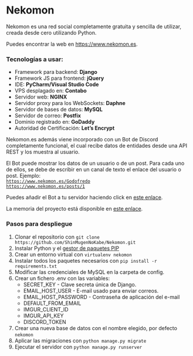 <h1>Nekomon</h1>

<p>Nekomon es una red social completamente gratuita y sencilla de utilizar,
creada desde cero utilizando Python.</p>
<p>Puedes encontrar la web en <a href="https://www.nekomon.es">https://www.nekomon.es</a>.</p>

<h3>Tecnologías a usar:</h3>
<ul>
    <li>Framework para backend: <b>Django</b></li>
    <li>Framework JS para frontend: <b>jQuery</b></li>
    <li>IDE: <b>PyCharm/Visual Studio Code</b></li>
    <li>VPS desplagado en: <b>Contabo</b></li>
    <li>Servidor web: <b>NGINX</b></li>
    <li>Servidor proxy para los WebSockets: <b>Daphne</b></li>
    <li>Servidor de bases de datos: <b>MySQL</b></li>
    <li>Servidor de correo: <b>Postfix</b></li>
    <li>Dominio registrado en: <b>GoDaddy</b></li>
    <li>Autoridad de Certificación: <b>Let’s Encrypt</b></li>
</ul>

<p>Nekomon.es además viene incorporado con un Bot de Discord completamente funcional, el cual recibe datos de entidades desde una API REST y los muestra al usuario.</p>

El Bot puede mostrar los datos de un usuario o de un post. Para cada uno de ellos, se debe de escribir en un canal de texto el enlace del usuario o post. Ejemplo:<br>
<code>https://www.nekomon.es/Godofredo</code><br>
<code>https://www.nekomon.es/posts/1</code><br>

Puedes añadir el Bot a tu servidor haciendo click en <a href="https://discord.com/api/oauth2/authorize?client_id=981836167622299668&permissions=3147776&scope=bot">este enlace</a>.

La memoria del proyecto está disponible en <a href="https://github.com/ShinMugenNoKabe/Nekomon/raw/master/%C3%8Dndice%20memoria%20Proyecto%20final%20DAW.pdf">este enlace</a>.

<h3>Pasos para despliegue</h3>
<ol>
    <li>Clonar el repositorio con <code>git clone https://github.com/ShinMugenNoKabe/Nekomon.git</code></li>
    <li>Instalar Python y el <a href="https://phoenixnap.com/kb/install-pip-windows">gestor de paquetes PIP</a></li>
    <li>Crear un entorno virtual con <code>virtualenv nekomon</code></a></li>
    <li>Instalar todos los paquetes necesarios con <code>pip install -r requirements.txt</code></a></li>
    <li>Modificar las credenciales de MySQL en la carpeta de config.</li>
    <li>Crear un fichero .env con las variables:
        <ul>
            <li>SECRET_KEY - Clave secreta única de Django.</li>
            <li>EMAIL_HOST_USER - E-mail usado para enviar correos.</li>
            <li>EMAIL_HOST_PASSWORD - Contraseña de aplicación del e-mail</li>
            <li>DEFAULT_FROM_EMAIL</li>
            <li>IMGUR_CLIENT_ID</li>
            <li>IMGUR_API_KEY</li>
            <li>DISCORD_TOKEN</li>
        </ul>
    </li>
    <li>Crear una nueva base de datos con el nombre elegido, por defecto <code>nekomon</code></li>
    <li>Aplicar las migraciones con <code>python manage.py migrate</code></a></li>
    <li>Ejecutar el servidor con <code>python manage.py runserver</code></a></li>
<ol>